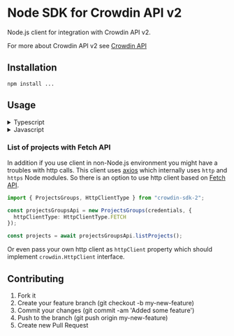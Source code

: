 # Node SDK for Crowdin API v2

Node.js client for integration with Crowdin API v2.

For more about Crowdin API v2 see [Crowdin API](https://support.crowdin.com/enterprise/api/)

## Installation

```
npm install ...
```

## Usage

<details>
<summary>Typescript</summary>

```typescript
import crowdin, { Credentials } from "crowdin-sdk-2";

// credentials
const credentials: Credentials = {
  token: "testToken",
  organization: "organizationName"
};

// initialization of crowdin client
const { projectsGroupsApi } = new crowdin(credentials);

// get project list
const projects = await projectsGroupsApi.listProjects();
```

Or specific API instances:

```typescript
import { Credentials, ProjectsGroups } from "crowdin-sdk-2";

// credentials
const credentials: Credentials = {
  token: "testToken",
  organization: "organizationName"
};

// initialization of ProjectsGroups
const projectsGroupsApi = new ProjectsGroups(credentials);

// get project list
const projects = await projectsGroupsApi.listProjects();
```

</details>

<details>
<summary>Javascript</summary>

```javascript
import crowdin from "crowdin-sdk-2";

// initialization of crowdin client
const { projectsGroupsApi } = new crowdin({
  token: "testToken",
  organization: "organizationName"
});

// get project list
const projects = await projectsGroupsApi.listProjects();
```

Or specific API instances:

```javascript
import { ProjectsGroups } from "crowdin-sdk-2";

// initialization of ProjectsGroups
const projectsGroupsApi = new ProjectsGroups({
  token: "testToken",
  organization: "organizationName"
});

// get project list
const projects = await projectsGroupsApi.listProjects();
```

</details>

### List of projects with Fetch API

In addition if you use client in non-Node.js environment you might have a troubles with http calls.
This client uses [axios](https://github.com/axios/axios) which internally uses `http` and `https` Node modules.
So there is an option to use http client based on [Fetch API](https://developer.mozilla.org/en-US/docs/Web/API/Fetch_API).

```typescript
import { ProjectsGroups, HttpClientType } from "crowdin-sdk-2";

const projectsGroupsApi = new ProjectsGroups(credentials, {
  httpClientType: HttpClientType.FETCH
});

const projects = await projectsGroupsApi.listProjects();
```

Or even pass your own http client as `httpClient` property which should implement `crowdin.HttpClient` interface.

## Contributing

1. Fork it
2. Create your feature branch (git checkout -b my-new-feature)
3. Commit your changes (git commit -am 'Added some feature')
4. Push to the branch (git push origin my-new-feature)
5. Create new Pull Request
